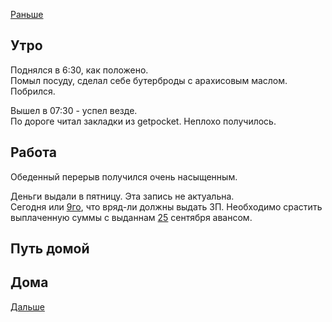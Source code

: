 [Раньше](2020.10.11.md)  
## Утро
Поднялся в 6:30, как положено.  
Помыл посуду, сделал себе бутерброды с арахисовым маслом. Побрился.

Вышел в 07:30 - успел везде.  
По дороге читал закладки из getpocket. Неплохо получилось.
## Работа

Обеденный перерыв получился очень насыщенным.

Деньги выдали в пятницу. Эта запись не актуальна.  
Сегодня или [9го](2020.10.09.md), что вряд-ли должны выдать ЗП. Необходимо срастить выплаченную суммы с выданнам [25](2020.09.25.md) сентября авансом.
## Путь домой
## Дома
[Дальше](2020.10.13.md)
